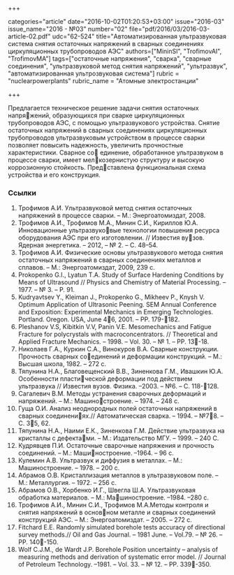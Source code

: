 +++

categories="article"
date="2016-10-02T01:20:53+03:00"
issue="2016-03"
issue_name="2016 - №03"
number="02"
file="pdf/2016/03/2016-03-article-02.pdf"
udc="62-524"
title="Автоматизированная ультразвуковая система снятия остаточных напряжений в сварных соединениях циркуляционных трубопроводов АЭС"
authors=["MininSI", "TrofimovAI", "TrofimovMA"]
tags=["остаточные напряжения", "сварка", "сварные соединения", "ультразвуковой метод снятия напряжений", "ультразвук", "автоматизированная ультрозвуковая система"]
rubric = "nuclearpowerplants"
rubric_name = "Aтомные электростанции"

+++

Предлагается техническое решение задачи снятия остаточных напряжений, образующихся при сварке циркуляционных трубопроводов АЭС, с помощью ультразвукового устройства. 
Снятие остаточных напряжений в сварных соединениях циркуляционных трубопроводов ультразвуковым устройством в процессе сварки позволяет повысить надежность, увеличить прочностные характеристики. 
Сварное со единение, обработанное ультразвуком в процессе сварки, имеет мелкозернистую структуру и высокую коррозионную стойкость. 
Представлена функциональная схема устройства и его конструкция.

### Ссылки

1. Трофимов А.И. Ультразвуковой метод снятия остаточных напряжений в процессе сварки. – М.: Энергоатомиздат, 2008.
2. Трофимов А.И., Трофимов М.А., Минин С.И., Кириллов Ю.А. Инновационные ультразвуковые технологии повышения ресурса оборудования АЭС при его изготовлении. // Известия вузов. Ядерная энергетика. – 2012, – № 2. – С. 48–54.
3. Трофимов А.И. Физические основы ультразвукового метода снятия остаточных напряжений в сварных соединениях металлов и сплавов. – М.: Энергоатомиздат, 2009, 239 с.
4. Prokopenko G.I., Lyatun T.A. Study of Surface Hardening Conditions by Means of Ultrasound // Physics and Chemistry of Material Processing. – 1977. – № 3. – P. 91.
5. Kudryavtsev Y., Kleiman J., Prokopenko G., Mikheev P., Knysh V. Optimum Application of Ultrasonic Peening. SEM Annual Conference and Exposition: Experimental Mechanics in Emerging Technologies. Portland. Oregon. USA, June 46, 2001. – PP. 179-182.
6. Pleshanov V.S, Kibitkin V.V, Panin V.E. Mesomechanics and Fatigue Fracture for polycrystals with macroconcentrators. // Theoretical and Applied Fracture Mechanics. – 1998. – Vol. 30. – № 1. – PP. 13-18.
7. Николаев Г.А., Куркин С.А., Винокуров В.А. Сварные конструкции. Прочность сварных соединений и деформации конструкций. – М.: Высшая школа, 1982. – 272 с.
8. Тяпунина Н.А., Благовещенский В.В., Зиненкова Г.М., Ивашкин Ю.А. Особенности пластической деформации под действием ультразвука // Известия вузов. Физика. –2003. – №6. – С. 118-128.
9. Сагалевич В.М. Методы устранения сварочных деформаций и напряжений. – М.: Машиностроение. – 1974. – 248 с.
10. Гуща О.И. Анализ неоднородных полей остаточных напряжений в сварных соединениях.// Автоматическая сварка. – 1994. – №78. – С. 35, 62.
11. Тяпунина Н.А., Наими Е.К., Зиненкова Г.М. Действие ультразвука на кристаллы с дефектами. – М.: Издательство МГУ. – 1999. – 240 С.
12. Кудрявцев П.И. Остаточные сварочные напряжения и прочность соединений. – М.: Машиностроение. –1964. – 96 с.
13. Кулемин А.В. Ультразвук и диффузия в металлах. – М.: Машиностроение. – 1978. – 200 с.
14. Абрамов О.В. Кристаллизация металлов в ультразвуковом поле. – М.: Металлургия. – 1972. – 256 с.
15. Абрамов О.В., Хорбенко И.Г., Швегла Ш.А. Ультразвуковая обработка материалов. – М.: Машиностроение. –1984. –280 с.
16. Трофимов А.И., Минин С.И., Трофимов М.А.Методы контроля и снятия напряжений в основном металле и сварных соединений конструкций АЭС. – М.: Энергоатомиздат. – 2005. – 272 с.
17. Fitchard E.E. Randomly simulated borehole tests accuracy of directional survey methods.// Oil and Gas Journal. – 1981 June. – Vol.79. – № 26. – PP. 140-150.
18. Wolf C.J.M., de Wardt J.P. Borehole Position uncertainty – analysis of measuring methods and derivation of systematic error model. // Journal of Petroleum Technology. –1981. – Vol. 33. – № 12. – PP. 339-350.